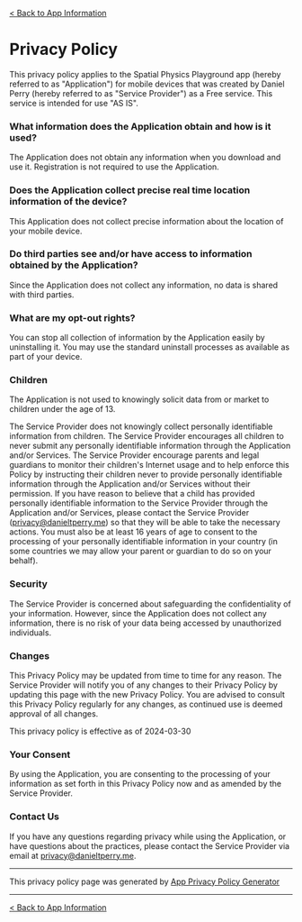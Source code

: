 
[< Back to App Information](../#info)

# Privacy Policy

This privacy policy applies to the Spatial Physics Playground app (hereby referred to as "Application") for mobile devices that was created by Daniel Perry (hereby referred to as "Service Provider") as a Free service. This service is intended for use "AS IS".

### What information does the Application obtain and how is it used?

The Application does not obtain any information when you download and use it. Registration is not required to use the Application.

### Does the Application collect precise real time location information of the device?

This Application does not collect precise information about the location of your mobile device.

### Do third parties see and/or have access to information obtained by the Application?

Since the Application does not collect any information, no data is shared with third parties.

### What are my opt-out rights?

You can stop all collection of information by the Application easily by uninstalling it. You may use the standard uninstall processes as available as part of your device.

### Children

The Application is not used to knowingly solicit data from or market to children under the age of 13.

The Service Provider does not knowingly collect personally identifiable information from children. The Service Provider encourages all children to never submit any personally identifiable information through the Application and/or Services. The Service Provider encourage parents and legal guardians to monitor their children's Internet usage and to help enforce this Policy by instructing their children never to provide personally identifiable information through the Application and/or Services without their permission. If you have reason to believe that a child has provided personally identifiable information to the Service Provider through the Application and/or Services, please contact the Service Provider (privacy@danieltperry.me) so that they will be able to take the necessary actions. You must also be at least 16 years of age to consent to the processing of your personally identifiable information in your country (in some countries we may allow your parent or guardian to do so on your behalf).

### Security

The Service Provider is concerned about safeguarding the confidentiality of your information. However, since the Application does not collect any information, there is no risk of your data being accessed by unauthorized individuals.

### Changes

This Privacy Policy may be updated from time to time for any reason. The Service Provider will notify you of any changes to their Privacy Policy by updating this page with the new Privacy Policy. You are advised to consult this Privacy Policy regularly for any changes, as continued use is deemed approval of all changes.

This privacy policy is effective as of 2024-03-30

### Your Consent

By using the Application, you are consenting to the processing of your information as set forth in this Privacy Policy now and as amended by the Service Provider.

### Contact Us

If you have any questions regarding privacy while using the Application, or have questions about the practices, please contact the Service Provider via email at privacy@danieltperry.me.

-----

This privacy policy page was generated by [App Privacy Policy Generator](https://app-privacy-policy-generator.nisrulz.com/)

-----

[< Back to App Information](../#info)